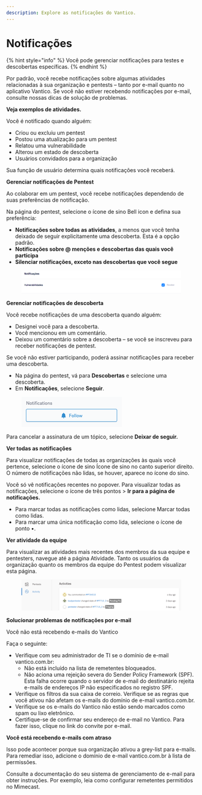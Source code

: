 ```yaml
---
description: Explore as notificações do Vantico.
---
```


# Notificações

{% hint style="info" %}
Você pode gerenciar notificações para testes e descobertas específicas.
{% endhint %}



Por padrão, você recebe notificações sobre algumas atividades relacionadas à sua organização e pentests – tanto por e-mail quanto no aplicativo Vantico. Se você não estiver recebendo notificações por e-mail, consulte nossas dicas de solução de problemas.



**Veja exemplos de atividades.**

Você é notificado quando alguém:

* Criou ou excluiu um pentest
* Postou uma atualização para um pentest
* Relatou uma vulnerabilidade
* Alterou um estado de descoberta
* Usuários convidados para a organização

Sua função de usuário determina quais notificações você receberá.



**Gerenciar notificações de Pentest**

Ao colaborar em um pentest, você recebe notificações dependendo de suas preferências de notificação.

Na página do pentest, selecione o ícone de sino Bell icon e defina sua preferência:

* **Notificações sobre todas as atividades**, a menos que você tenha deixado de seguir explicitamente uma descoberta. Esta é a opção padrão.
* **Notificações sobre @ menções e descobertas das quais você participa**
* **Silenciar notificações, exceto nas descobertas que você segue**

<figure><img src="../../../.gitbook/assets/36.png" alt=""><figcaption></figcaption></figure>



**Gerenciar notificações de descoberta**

Você recebe notificações de uma descoberta quando alguém:

* Designei você para a descoberta.
* Você mencionou em um comentário.
* Deixou um comentário sobre a descoberta – se você se inscreveu para receber notificações de pentest.

Se você não estiver participando, poderá assinar notificações para receber uma descoberta.

* Na página do pentest, vá para **Descobertas** e selecione uma descoberta.
* Em **Notificações**, selecione **Seguir**.

<figure><img src="../../../.gitbook/assets/FollowFinding.png" alt=""><figcaption></figcaption></figure>

Para cancelar a assinatura de um tópico, selecione **Deixar de seguir.**





**Ver todas as notificações**

Para visualizar notificações de todas as organizações às quais você pertence, selecione o ícone de sino Ícone de sino no canto superior direito. O número de notificações não lidas, se houver, aparece no ícone do sino.

Você só vê notificações recentes no popover. Para visualizar todas as notificações, selecione o ícone de três pontos > **Ir para a página de notificações.**

* Para marcar todas as notificações como lidas, selecione Marcar todas como lidas.
* Para marcar uma única notificação como lida, selecione o ícone de ponto •.





**Ver atividade da equipe**

Para visualizar as atividades mais recentes dos membros da sua equipe e pentesters, navegue até a página Atividade. Tanto os usuários da organização quanto os membros da equipe do Pentest podem visualizar esta página.

<figure><img src="../../../.gitbook/assets/ViewActivity.png" alt=""><figcaption></figcaption></figure>





**Solucionar problemas de notificações por e-mail**

Você não está recebendo e-mails do Vantico

Faça o seguinte:

* Verifique com seu administrador de TI se o domínio de e-mail vantico.com.br:
  * Não está incluído na lista de remetentes bloqueados.
  * Não aciona uma rejeição severa do Sender Policy Framework (SPF). Esta falha ocorre quando o servidor de e-mail do destinatário rejeita e-mails de endereços IP não especificados no registro SPF.
* Verifique os filtros da sua caixa de correio. Verifique se as regras que você ativou não afetam os e-mails do domínio de e-mail vantico.com.br.
* Verifique se os e-mails do Vantico não estão sendo marcados como spam ou lixo eletrônico.
* Certifique-se de confirmar seu endereço de e-mail no Vantico. Para fazer isso, clique no link do convite por e-mail.





**Você está recebendo e-mails com atraso**

Isso pode acontecer porque sua organização ativou a grey-list para e-mails. Para remediar isso, adicione o domínio de e-mail vantico.com.br à lista de permissões.

Consulte a documentação do seu sistema de gerenciamento de e-mail para obter instruções. Por exemplo, leia como configurar remetentes permitidos no Mimecast.
